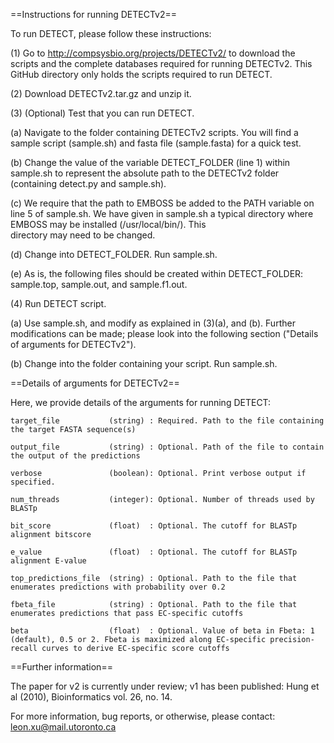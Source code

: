==Instructions for running DETECTv2==

To run DETECT, please follow these instructions:

(1) Go to http://compsysbio.org/projects/DETECTv2/ to download the scripts and the complete databases
required for running DETECTv2.  This GitHub directory only holds the scripts required to run DETECT.

(2) Download DETECTv2.tar.gz and unzip it.

(3) (Optional) Test that you can run DETECT.

   (a) Navigate to the folder containing DETECTv2 scripts.  You will find a sample script (sample.sh) 
and fasta file (sample.fasta) for a quick test. 

(b) Change the value of the variable DETECT_FOLDER (line 1) within sample.sh
to represent the absolute path to the DETECTv2 folder (containing detect.py and sample.sh).

(c) We require that the path to EMBOSS be added to the PATH variable on line 5 of sample.sh.
We have given in sample.sh a typical directory where EMBOSS may be installed (/usr/local/bin/).  This  
directory may need to be changed.

(d) Change into DETECT_FOLDER.  Run sample.sh.
	
(e) As is, the following files should be created within DETECT_FOLDER:  sample.top, sample.out, and sample.f1.out.

(4) Run DETECT script.

(a) Use sample.sh, and modify as explained in (3)(a), and (b).  Further modifications can be made; please
look into the following section ("Details of arguments for DETECTv2").
	
(b) Change into the folder containing your script.  Run sample.sh.
	

==Details of arguments for DETECTv2==

Here, we provide details of the arguments for running DETECT:

    target_file           (string) : Required. Path to the file containing the target FASTA sequence(s)
	
	output_file           (string) : Optional. Path of the file to contain the output of the predictions
	
	verbose               (boolean): Optional. Print verbose output if specified.
	
	num_threads           (integer): Optional. Number of threads used by BLASTp
	
	bit_score             (float)  : Optional. The cutoff for BLASTp alignment bitscore
	
	e_value               (float)  : Optional. The cutoff for BLASTp alignment E-value
	
	top_predictions_file  (string) : Optional. Path to the file that enumerates predictions with probability over 0.2
	
	fbeta_file            (string) : Optional. Path to the file that enumerates predictions that pass EC-specific cutoffs
	
	beta                  (float)  : Optional. Value of beta in Fbeta: 1 (default), 0.5 or 2. Fbeta is maximized along EC-specific precision-recall curves to derive EC-specific score cutoffs

==Further information==

The paper for v2 is currently under review; v1 has been published: Hung et al (2010), Bioinformatics vol. 26, no. 14.

For more information, bug reports, or otherwise, please contact: leon.xu@mail.utoronto.ca
